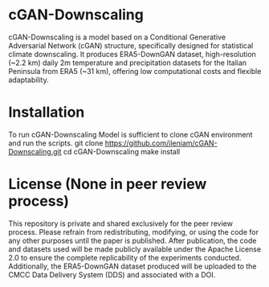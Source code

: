 # cGAN-Downscaling
cGAN-Downscaling is a model based on a Conditional Generative Adversarial Network (cGAN) structure, specifically designed for statistical climate downscaling. It produces ERA5-DownGAN dataset, high-resolution (~2.2 km) daily 2m temperature and precipitation datasets for the Italian Peninsula from ERA5 (~31 km), offering low computational costs and flexible adaptability.
# Installation
To run cGAN-Downscaling Model is sufficient to clone cGAN environment and run the scripts.
git clone https://github.com/ileniam/cGAN-Downscaling.git
cd cGAN-Downscaling
make install
# License (None in peer review process)
This repository is private and shared exclusively for the peer review process. Please refrain from redistributing, modifying, or using the code for any other purposes until the paper is published. After publication, the code and datasets used will be made publicly available under the Apache License 2.0 to ensure the complete replicability of the experiments conducted. Additionally, the ERA5-DownGAN dataset produced will be uploaded to the CMCC Data Delivery System (DDS) and associated with a DOI.
